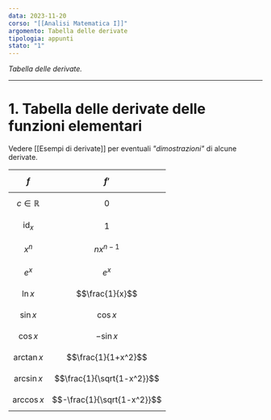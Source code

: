 ```yaml
---
data: 2023-11-20
corso: "[[Analisi Matematica I]]"
argomento: Tabella delle derivate
tipologia: appunti
stato: "1"
---
```

*Tabella delle derivate.*
- - -
# 1. Tabella delle derivate delle funzioni elementari
Vedere [[Esempi di derivate]] per eventuali *"dimostrazioni"* di alcune derivate.

|       $$f$$        |          $$f'$$           | 
|:------------------:|:-------------------------:|
| $$c \in \mathbb{R}$$ |            $$0$$            |
|   $$\text{id}_x$$    |            $$1$$            |
|       $$x^n$$        |        $$nx^{n-1}$$         |
|       $$e^x$$        |           $$e^x$$           |
|      $$\ln x$$       |       $$\frac{1}{x}$$       |
|      $$\sin x$$      |         $$\cos x$$          |
|      $$\cos x$$      |         $$-\sin x$$         |
|    $$\arctan x$$     |     $$\frac{1}{1+x^2}$$     |
|    $$\arcsin x$$     | $$\frac{1}{\sqrt{1-x^2}}$$  |
|    $$\arccos x$$     | $$-\frac{1}{\sqrt{1-x^2}}$$ |
